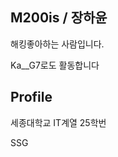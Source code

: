 ## M200is / 장하윤
해킹좋아하는 사람입니다.

Ka__G7로도 활동합니다

## Profile

세종대학교 IT계열 25학번

SSG
<!--
**M200is/M200is** is a ✨ _special_ ✨ repository because its `README.md` (this file) appears on your GitHub profile.

Here are some ideas to get you started:

- 🔭 I’m currently working on ...
- 🌱 I’m currently learning ...
- 👯 I’m looking to collaborate on ...
- 🤔 I’m looking for help with ...
- 💬 Ask me about ...
- 📫 How to reach me: ...
- 😄 Pronouns: ...
- ⚡ Fun fact: ...
-->
